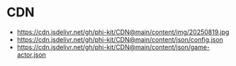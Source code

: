 # CDN

- https://cdn.jsdelivr.net/gh/phi-kit/CDN@main/content/img/20250819.jpg
- https://cdn.jsdelivr.net/gh/phi-kit/CDN@main/content/json/config.json
- https://cdn.jsdelivr.net/gh/phi-kit/CDN@main/content/json/game-actor.json
